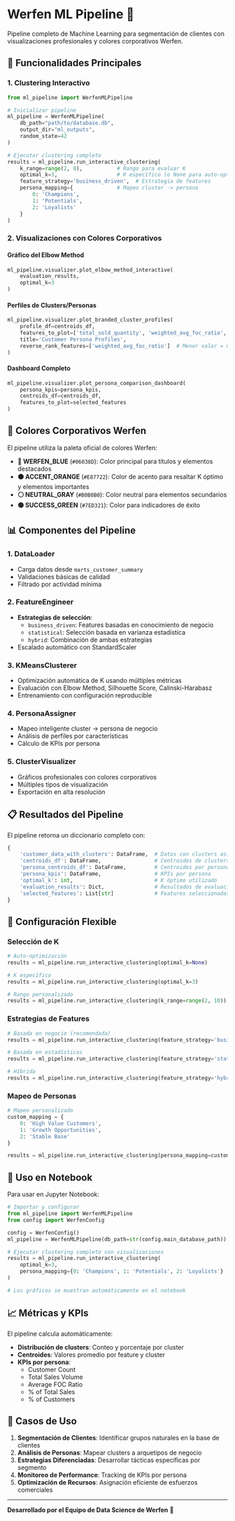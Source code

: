 # Werfen ML Pipeline 🤖

Pipeline completo de Machine Learning para segmentación de clientes con visualizaciones profesionales y colores corporativos Werfen.

## 🎯 Funcionalidades Principales

### 1. Clustering Interactivo
```python
from ml_pipeline import WerfenMLPipeline

# Inicializar pipeline
ml_pipeline = WerfenMLPipeline(
    db_path="path/to/database.db",
    output_dir="ml_outputs",
    random_state=42
)

# Ejecutar clustering completo
results = ml_pipeline.run_interactive_clustering(
    k_range=range(2, 8),           # Rango para evaluar K
    optimal_k=3,                   # K específico (o None para auto-optimización)
    feature_strategy='business_driven',  # Estrategia de features
    persona_mapping={              # Mapeo cluster -> persona
        0: 'Champions',
        1: 'Potentials', 
        2: 'Loyalists'
    }
)
```

### 2. Visualizaciones con Colores Corporativos

#### Gráfico del Elbow Method
```python
ml_pipeline.visualizer.plot_elbow_method_interactive(
    evaluation_results, 
    optimal_k=3
)
```

#### Perfiles de Clusters/Personas
```python
ml_pipeline.visualizer.plot_branded_cluster_profiles(
    profile_df=centroids_df,
    features_to_plot=['total_sold_quantity', 'weighted_avg_foc_ratio', 'total_sold_transactions'],
    title='Customer Persona Profiles',
    reverse_rank_features=['weighted_avg_foc_ratio']  # Menor valor = mejor ranking
)
```

#### Dashboard Completo
```python
ml_pipeline.visualizer.plot_persona_comparison_dashboard(
    persona_kpis=persona_kpis,
    centroids_df=centroids_df,
    features_to_plot=selected_features
)
```

## 🎨 Colores Corporativos Werfen

El pipeline utiliza la paleta oficial de colores Werfen:

- **🔵 WERFEN_BLUE** (`#06038D`): Color principal para títulos y elementos destacados
- **🟠 ACCENT_ORANGE** (`#E87722`): Color de acento para resaltar K óptimo y elementos importantes
- **⚪ NEUTRAL_GRAY** (`#B0B0B0`): Color neutral para elementos secundarios
- **🟢 SUCCESS_GREEN** (`#7ED321`): Color para indicadores de éxito

## 📊 Componentes del Pipeline

### 1. DataLoader
- Carga datos desde `marts_customer_summary`
- Validaciones básicas de calidad
- Filtrado por actividad mínima

### 2. FeatureEngineer
- **Estrategias de selección**:
  - `business_driven`: Features basadas en conocimiento de negocio
  - `statistical`: Selección basada en varianza estadística
  - `hybrid`: Combinación de ambas estrategias
- Escalado automático con StandardScaler

### 3. KMeansClusterer
- Optimización automática de K usando múltiples métricas
- Evaluación con Elbow Method, Silhouette Score, Calinski-Harabasz
- Entrenamiento con configuración reproducible

### 4. PersonaAssigner
- Mapeo inteligente cluster → persona de negocio
- Análisis de perfiles por características
- Cálculo de KPIs por persona

### 5. ClusterVisualizer
- Gráficos profesionales con colores corporativos
- Múltiples tipos de visualización
- Exportación en alta resolución

## 📋 Resultados del Pipeline

El pipeline retorna un diccionario completo con:

```python
{
    'customer_data_with_clusters': DataFrame,  # Datos con clusters asignados
    'centroids_df': DataFrame,                 # Centroides de clusters
    'persona_centroids_df': DataFrame,         # Centroides por persona
    'persona_kpis': DataFrame,                 # KPIs por persona
    'optimal_k': int,                          # K óptimo utilizado
    'evaluation_results': Dict,                # Resultados de evaluación de K
    'selected_features': List[str]             # Features seleccionadas
}
```

## 🔧 Configuración Flexible

### Selección de K
```python
# Auto-optimización
results = ml_pipeline.run_interactive_clustering(optimal_k=None)

# K específico
results = ml_pipeline.run_interactive_clustering(optimal_k=3)

# Rango personalizado
results = ml_pipeline.run_interactive_clustering(k_range=range(2, 10))
```

### Estrategias de Features
```python
# Basada en negocio (recomendada)
results = ml_pipeline.run_interactive_clustering(feature_strategy='business_driven')

# Basada en estadísticas
results = ml_pipeline.run_interactive_clustering(feature_strategy='statistical')

# Híbrida
results = ml_pipeline.run_interactive_clustering(feature_strategy='hybrid')
```

### Mapeo de Personas
```python
# Mapeo personalizado
custom_mapping = {
    0: 'High Value Customers',
    1: 'Growth Opportunities',
    2: 'Stable Base'
}

results = ml_pipeline.run_interactive_clustering(persona_mapping=custom_mapping)
```

## 🚀 Uso en Notebook

Para usar en Jupyter Notebook:

```python
# Importar y configurar
from ml_pipeline import WerfenMLPipeline
from config import WerfenConfig

config = WerfenConfig()
ml_pipeline = WerfenMLPipeline(db_path=str(config.main_database_path))

# Ejecutar clustering completo con visualizaciones
results = ml_pipeline.run_interactive_clustering(
    optimal_k=3,
    persona_mapping={0: 'Champions', 1: 'Potentials', 2: 'Loyalists'}
)

# Los gráficos se muestran automáticamente en el notebook
```

## 📈 Métricas y KPIs

El pipeline calcula automáticamente:

- **Distribución de clusters**: Conteo y porcentaje por cluster
- **Centroides**: Valores promedio por feature y cluster
- **KPIs por persona**:
  - Customer Count
  - Total Sales Volume
  - Average FOC Ratio
  - % of Total Sales
  - % of Customers

## 🎯 Casos de Uso

1. **Segmentación de Clientes**: Identificar grupos naturales en la base de clientes
2. **Análisis de Personas**: Mapear clusters a arquetipos de negocio
3. **Estrategias Diferenciadas**: Desarrollar tácticas específicas por segmento
4. **Monitoreo de Performance**: Tracking de KPIs por persona
5. **Optimización de Recursos**: Asignación eficiente de esfuerzos comerciales

---

**Desarrollado por el Equipo de Data Science de Werfen** 🧬 
